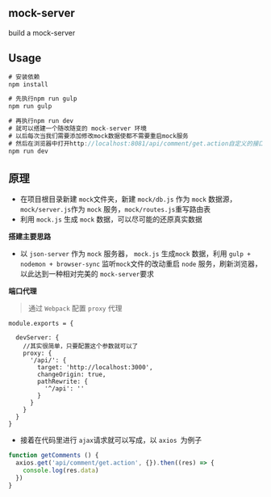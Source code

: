 mock-server
---

build a mock-server 


Usage
---

```javascript
# 安装依赖
npm install

# 先执行npm run gulp
npm run gulp

# 再执行npm run dev
# 就可以搭建一个随改随变的 mock-server 环境
# 以后每次当我们需要添加修改mock数据使都不需要重启mock服务
# 然后在浏览器中打开http://localhost:8081/api/comment/get.action自定义的接口
npm run dev
```

原理
---

- 在项目根目录新建 `mock`文件夹，新建 `mock/db.js` 作为 `mock` 数据源，`mock/server.js`作为 `mock` 服务，`mock/routes.js`重写路由表
- 利用 `mock.js` 生成 `mock` 数据，可以尽可能的还原真实数据

**搭建主要思路**

- 以 `json-server` 作为 `mock` 服务器， `mock.js` 生成`mock` 数据，利用 `gulp + nodemon + browser-sync` 监听`mock`文件的改动重启 `node` 服务，刷新浏览器，以此达到一种相对完美的 `mock-server`要求

**端口代理**

> 通过 `Webpack` 配置 `proxy` 代理

```javascrpit
module.exports = {
  
  devServer: {  
    //其实很简单，只要配置这个参数就可以了  
    proxy: {  
      '/api/': {  
        target: 'http://localhost:3000',
  	    changeOrigin: true,
        pathRewrite: {
          '^/api': ''
        }
      }
    }
  } 
}
```

- 接着在代码里进行 `ajax`请求就可以写成，以 `axios `为例子

```javascript
function getComments () {
  axios.get('api/comment/get.action', {}).then((res) => {
    console.log(res.data)
  })
}
```
